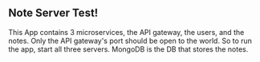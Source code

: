 ## Note Server Test!
This App contains 3 microservices, the API gateway, the users, and the notes.
Only the API gateway's port should be open to the world.
So to run the app, start all three servers.
MongoDB is the DB that stores the notes.
